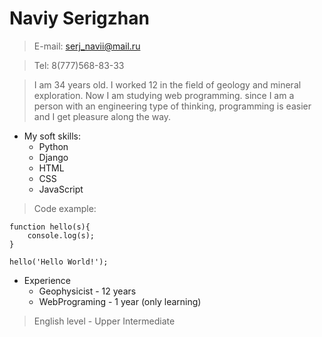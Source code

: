 # Naviy Serigzhan
> E-mail: serj_navii@mail.ru

> Tel: 8(777)568-83-33

> I am 34 years old. I worked 12 in the field of geology and mineral exploration. Now I am studying web programming. since I am a person with an engineering type of thinking, programming is easier and I get pleasure along the way.

* My soft skills:
    * Python
    * Django
    * HTML
    * CSS
    * JavaScript

> Code example:

```
function hello(s){
    console.log(s);
}

hello('Hello World!');
```

* Experience
    * Geophysicist - 12 years
    * WebPrograming - 1 year (only learning)

> English level - Upper Intermediate